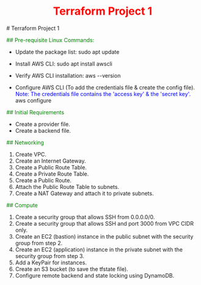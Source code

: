 <div align="center">
  <h1 style="color: red;">Terraform Project 1</h1>
</div>
# Terraform Project 1

<span style="color: green;">## Pre-requisite Linux Commands:</span>

- Update the package list:
  sudo apt update
- Install AWS CLI:
  sudo apt install awscli
- Verify AWS CLI installation:
  aws --version

- Configure AWS CLI (To add the credentials file & create the config file).
<span style="color: blue;">Note: The credentials file contains the 'access key' & the 'secret key'.</span>
  aws configure

<span style="color: green;">## Initial Requirements</span>

- Create a provider file.
- Create a backend file.

<span style="color: green;">## Networking</span>

1. Create VPC.
2. Create an Internet Gateway.
3. Create a Public Route Table.
4. Create a Private Route Table.
5. Create a Public Route.
6. Attach the Public Route Table to subnets.
7. Create a NAT Gateway and attach it to private subnets.

<span style="color: green;">## Compute</span>

1. Create a security group that allows SSH from 0.0.0.0/0.
2. Create a security group that allows SSH and port 3000 from VPC CIDR only.
3. Create an EC2 (bastion) instance in the public subnet with the security group from step 2.
4. Create an EC2 (application) instance in the private subnet with the security group from step 3.
5. Add a KeyPair for instances.
6. Create an S3 bucket (to save the tfstate file).
7. Configure remote backend and state locking using DynamoDB.

